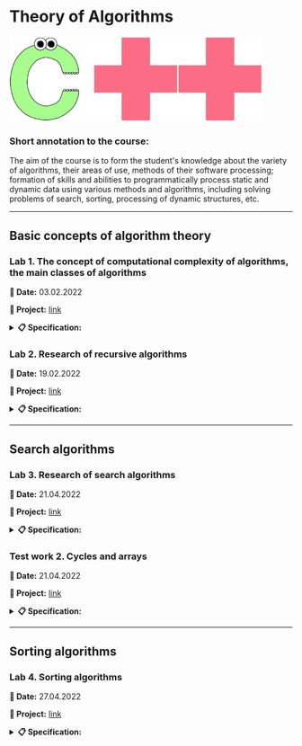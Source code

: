 # **Theory of Algorithms**

<img src="images/c.gif" height="150" alt="C"><img src="images/plus.gif" height="150" alt="C"><img src="images/plus.gif" height="150" alt="C">

### **Short annotation to the course:**
    
The aim of the course is to form the student's knowledge about the variety of algorithms, their areas of use, methods of their software processing; formation of skills and abilities to programmatically process static and dynamic data using various methods and algorithms, including solving problems of search, sorting, processing of dynamic structures, etc.

---

## **Basic concepts of algorithm theory**

### **Lab 1.** The concept of computational complexity of algorithms, the main classes of algorithms

**📅 Date:** 03.02.2022

**📁 Project:** [link](lab_01/main.cpp)

<details>
<summary><b>📋 Specification:</b></summary>

The coordinates of three points of the plane are given. Check if they form a right triangle.
</details>

### **Lab 2.** Research of recursive algorithms

**📅 Date:** 19.02.2022

**📁 Project:** [link](lab_02)

<details>
<summary><b>📋 Specification:</b></summary>

Calculate the value of y by decomposing the function ƒ(x) into a Taylor series. Develop programs according to the algorithm using a recursive function and without using a recursive function.

|y|ƒ(x)|
|------------|----|
|(x+3) / sin(x)|sin(x)|

</details>

---

## **Search algorithms**

### **Lab 3.** Research of search algorithms

**📅 Date:** 21.04.2022

**📁 Project:** [link](lab_03/main.cpp)

<details>
<summary><b>📋 Specification:</b></summary>

1. For these tables to implement the algorithms of the gun by these methods.

2. Determine the number of comparisons when performing different algorithms.

    Note: Input arrays of integers contain 500 elements with random numbers with values from 0 to N - 1. N = 1000.

|The purpose of the search|
|---|
|Number of elements from 0 to N - 1 in the array B. Search algorithms: linear, binary|
</details>

### **Test work 2. Cycles and arrays**

**📅 Date:** 21.04.2022

**📁 Project:** [link](control_02/main.cpp)

<details>
<summary><b>📋 Specification:</b></summary>

1. Write a program that does the following: the user enters his year of birth and the program displays the word "Hello" as many times as he is old.
2. Write a program that generates and displays an array of 10 random numbers in the range -100 to 100, displays the index of the third negative element.
</details>

---

## **Sorting algorithms**

### **Lab 4.** Sorting algorithms

**📅 Date:** 27.04.2022

**📁 Project:** [link](lab_04/main.cpp)

<details>
<summary><b>📋 Specification:</b></summary>

1. Generate an array of dimension 1000 elements:
    <ol type="a">
        <li>sorted by ascending;</li>
        <li>with random elements from 0 to 1000;</li>
        <li>sorted by order.</li>
    </ol>

2. For the data of table 5.2 to implement algorithms of sorting in ascending order,
receiving the following variables:
    <ol type="a">
        <li>number of comparisons;</li>
        <li>number of exchanges.</li>
    </ol>
3. The results of the experiment are presented in the form of a table

|Method 1|Method 2|Method 3|
|---|---|---|
|"Bubbles" method|Sort by selection|Shell's method|